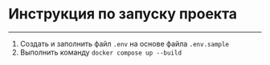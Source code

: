 # Инструкция по запуску проекта
---
1. Создать и заполнить файл `.env` на основе файла `.env.sample`
2. Выполнить команду `docker compose up --build`

